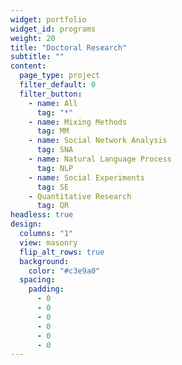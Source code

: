 ```yaml
---
widget: portfolio
widget_id: programs
weight: 20
title: "Doctoral Research"
subtitle: ""
content:
  page_type: project
  filter_default: 0
  filter_button:
    - name: All
      tag: "*"
    - name: Mixing Methods
      tag: MM
    - name: Social Network Analysis
      tag: SNA
    - name: Natural Language Process
      tag: NLP
    - name: Social Experiments
      tag: SE
    - Quantitative Research
      tag: QR
headless: true
design:
  columns: "1"
  view: masonry
  flip_alt_rows: true
  background:
    color: "#c3e9a0"
  spacing:
    padding:
      - 0
      - 0
      - 0
      - 0
      - 0
      - 0
---
```

